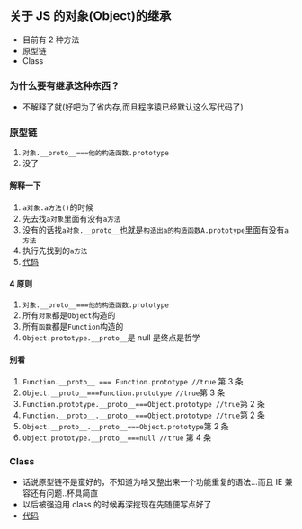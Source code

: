 ## 关于 JS 的对象(Object)的继承

- 目前有 2 种方法
- 原型链
- Class

### 为什么要有继承这种东西？

- 不解释了就(好吧为了省内存,而且程序猿已经默认这么写代码了)

### 原型链

1. `对象.__proto__===他的构造函数.prototype`
2. 没了

#### 解释一下

1. `a对象.a方法()`的时候
2. 先去找`a对象`里面有没有`a方法`
3. 没有的话找`a对象.__proto__`也就是`构造出a的构造函数A.prototype`里面有没有`a方法`
4. 执行先找到的`a方法`
5. [代码](./main.js)

#### 4 原则

1. `对象.__proto__===他的构造函数.prototype`
2. 所有`对象`都是`Object`构造的
3. 所有`函数`都是`Function`构造的
4. `Object.prototype.__proto__`是 null 是终点是哲学

#### 别看

1. `Function.__proto__ === Function.prototype //true` 第 3 条
2. `Object.__proto__===Function.prototype //true`第 3 条
3. `Function.prototype.__proto__===Object.prototype //true`第 2 条
4. `Function.__proto__.__proto__===Object.prototype //true`第 2 条
5. `Object.__proto__.__proto__===Object.prototype`第 2 条
6. `Object.prototype.__proto__===null //true` 第 4 条

### Class

- 话说原型链不是蛮好的，不知道为啥又整出来一个功能重复的语法...而且 IE 兼容还有问题..杯具简直
- 以后被强迫用 class 的时候再深挖现在先随便写点好了
- [代码](./main.js)
